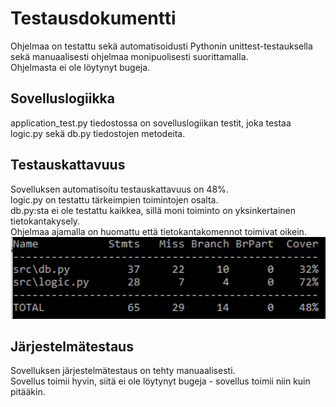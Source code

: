 # Testausdokumentti
Ohjelmaa on testattu sekä automatisoidusti Pythonin unittest-testauksella sekä manuaalisesti ohjelmaa monipuolisesti suorittamalla.  
Ohjelmasta ei ole löytynyt bugeja.  

## Sovelluslogiikka
application_test.py tiedostossa on sovelluslogiikan testit, joka testaa logic.py sekä db.py tiedostojen metodeita.  

## Testauskattavuus
Sovelluksen automatisoitu testauskattavuus on 48%.  
logic.py on testattu tärkeimpien toimintojen osalta.  
db.py:sta ei ole testattu kaikkea, sillä moni toiminto on yksinkertainen tietokantakysely.  
Ohjelmaa ajamalla on huomattu että tietokantakomennot toimivat oikein.  
<img src="https://github.com/henkkah/ot-harjoitustyo/blob/master/dokumentaatio/kuvat/testauskattavuus.PNG" width="750">  

## Järjestelmätestaus
Sovelluksen järjestelmätestaus on tehty manuaalisesti.  
Sovellus toimii hyvin, siitä ei ole löytynyt bugeja - sovellus toimii niin kuin pitääkin.  
